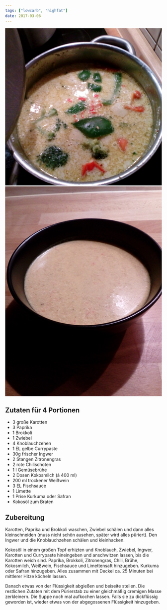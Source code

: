 ```yaml
---
tags: ["lowcarb", "highfat"]
date: 2017-03-06
---
```


![](../uploads/scharfe-thaisuppe1.jpg)
![](../uploads/scharfe-thaisuppe2.jpg)

## Zutaten für 4 Portionen
- 3         große Karotten
- 3         Paprika
- 1         Brokkoli
- 1         Zwiebel
- 4         Knoblauchzehen
- 1 EL      gelbe Currypaste
- 30g       frischer Ingwer
- 2 Stangen Zitronengras
- 2         rote Chilischoten
- 1 l       Gemüsebrühe
- 2         Dosen Kokosmilch (á 400 ml)
- 200 ml    trockener Weißwein
- 3 EL      Fischsauce
- 1         Limette
- 1         Prise Kurkuma oder Safran
- Kokosöl zum Braten

## Zubereitung
Karotten, Paprika und Brokkoli waschen, Zwiebel schälen und dann alles kleinschneiden (muss nicht schön ausehen, später wird alles püriert). Den Ingwer und die Knoblauchzehen schälen und kleinhacken.

Kokosöl in einem großen Topf erhizten und Knoblauch, Zwiebel, Ingwer, Karotten und Currypaste hineingeben und anschwitzen lassen, bis die Karotten weich sind. Paprika, Brokkoli, Zitronengras, Chili, Brühe, Kokosmilch, Weißwein, Fischsauce und Limettensaft hinzugeben. Kurkuma oder Safran hinzugeben. Alles zusammen mit Deckel ca. 25 Minuten bei mittlerer Hitze köcheln lassen.

Danach etwas von der Flüssigkeit abgießen und beiseite stellen. Die restlichen Zutaten mit dem Pürierstab zu einer gleichmäßig cremigen Masse zerkleinern. Die Suppe noch mal aufkochen lassen. Falls sie zu dickflüssig geworden ist, wieder etwas von der abgegossenen Flüssigkeit hinzugeben.
